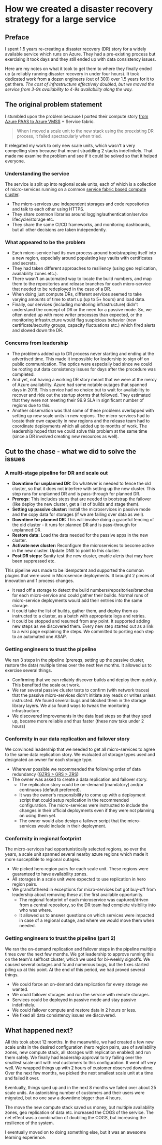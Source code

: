 # How we created a disaster recovery strategy for a large service
## Preface
I spent 1.5 years re-creating a disaster recovery (DR) story for a widely available service which runs on Azure. They had a pre-existing process but exercising it took days and they still ended up with data consistency issues.

Here are my notes on what it took to get them to where they finally ended up (a reliably running disaster recovery in under four hours).
It took dedicated work from a dozen engineers (out of 300) over 1.5 years for it to get there. _The cost of infrastructure effectively doubled, but we moved the service from 3-9s availability to 4-9s availability along the way._

## The original problem statement
I stumbled upon the problem because I ported their compute story [from Azure PAAS to Azure VMSS](https://github.com/indraneil/VmssFromPaas/blob/master/Introduction.md) + Service fabric.
> When I moved a scale unit to the new stack using the preexisting DR process, it failed spectacularly when tried.

It relegated my work to only new scale units, which wasn't a very compelling story because that meant straddling 2 stacks indefinitely.
That made me examine the problem and see if it could be solved so that it helped everyone.

### Understanding the service
The service is split up into regional scale units, each of which is a collection of micro-services running on a common [service fabric based compute cluster](https://docs.microsoft.com/en-us/azure/service-fabric/service-fabric-azure-clusters-overview).
- The micro-services use independent storages and code repositories and talk to each other using HTTPS. 
- They share common libraries around logging/authentication/service lifecycle/storage etc.
- They share the same CI/CD frameworks, and monitoring dashboards, but all other decisions are taken independently.

### What appeared to be the problem
- Each micro-service had its own process around bootstrapping itself into a new region, especially around populating key vaults with certificates and secrets.
- They had taken different approaches to resiliency (using geo replication, availability zones etc.).
- There wasn't an automated way to locate the build numbers, and map them to the repositories and release branches for each micro-service that needed to be redeployed in the case of a DR.
- When doing just compute DRs, different services seemed to take varying amounts of time to start up (up to 5+ hours) and load data.
- Finally, our services (including monitoring infrastructure) didn't understand the concept of DR or the need for a passive mode. So, we often ended up with more writer processes than expected, or the monitoring infrastructure would flag suspicious behavior (new certificate/security groups, capacity fluctuations etc.) which fired alerts and slowed down the DR.

### Concerns from leadership
- The problems added up to DR process never starting and ending at the advertised time. This made it impossible for leadership to sign off on public communication. The optics were especially bad since we could be rooting out data consistency issues for days after the procedure was completed.
- And yet, not having a working DR story meant that we were at the mercy of Azure availability. Azure had some notable outages that spanned days in 2018. This service had no choice but to wait for availability to recover and ride out the startup storms that followed. They estimated that they were not meeting their 99.9 SLA in significant number of regions due to this.
- Another observation was that some of these problems overlapped with setting up new scale units in new regions. The micro-services had to locate their own capacity in new regions and the release team had to coordinate deployments which all added up to months of work. The leadership hoped that we could solve this problem at the same time (since a DR involved creating new resources as well).

## Cut to the chase - what we did to solve the issues
### A multi-stage pipeline for DR and scale out
- **Downtime for unplanned DR:** Do whatever is needed to fence the old cluster, so that it does not interfere with setting up the new cluster. This step runs for unplanned DR and is pass-through for planned DR.
- **Prereqs:** This includes steps that are needed to bootstrap the failover (like deploy the new cluster, get a list of builds and stage them).
- **Setting up passive cluster:** Install the microservices in passive mode and the copy data for storages (if we are failing over data as well).
- **Downtime for planned DR:** This will involve doing a graceful fencing of the old cluster - it runs for planned DR and is pass-through for unplanned DR.
- **Restore data:** Load the data needed for the passive apps in the new cluster.
- **Activate new cluster:** Reconfigure the microservices to become active in the new cluster. Update DNS to point to this cluster.
- **Post DR steps:** Sanity test the new cluster, enable alerts that may have been suppressed etc.

This pipeline was made to be idempotent and supported the common plugins that were used in Microservice deployments. It brought 2 pieces of innovation and 1 process changes.
- It read off a storage to detect the build numbers/repositories/branches for each micro-service and could gather their builds. Normal runs of micro-service deployments would add their entries into the same storage.
- It could take the list of builds, gather them, and deploy them as instructed to a cluster, as a batch with appropriate logs and retries.
- It could be stopped and resumed from any point. It supported adding new steps as we discovered them. Every new step started out as a link to a wiki page explaining the steps. We committed to porting each step to an automated one ASAP.

### Getting engineers to trust the pipeline
We ran 3 steps in the pipeline (prereqs, setting up the passive cluster, restore the data) multiple times over the next few months.
It allowed us to exercise several things.
- Confirming that we can reliably discover builds and deploy them quickly. This benefited the scale out work.
- We ran several passive cluster tests to confirm (with network traces) that the passive micro-services didn't initiate any reads or writes unless instructed. We found several bugs and blocked them in the storage library layers. We also found ways to tweak the monitoring infrastructure.
- We discovered improvements in the data load steps so that they sped up, became more reliable and thus faster (these now take under 2 hours)

### Conformity in our data replication and failover story
We convinced leadership that we needed to get all micro-services to agree to the same data replication story. We evaluated all storage types used and designated an owner for each storage type.
- Wherever possible we recommended the following order of data redundancy ([GZRS > GRS > ZRS](https://docs.microsoft.com/en-us/azure/storage/common/storage-redundancy))
- The owner was asked to create a data replication and failover story.
	- The replication story could be on-demand (mandatory) and/or continuous (default preferred). 
	- It was the owner's responsibility to come up with a deployment script that could setup replication in the recommended configuration. The micro-services were instructed to include the changes in their official deployments even if they were not planning on using them yet.
	- The owner would also design a failover script that the micro-services would include in their deployment. 

### Conformity in regional footprint
The micro-services had opportunistically selected regions, so over the years, a scale unit spanned several nearby azure regions which made it more susceptible to regional outages.
- We picked hero region pairs for each scale unit. These regions were guaranteed to have availability zones.
- All storages in a scale unit were expected to use replication in hero region pairs.
- We grandfathered in exceptions for micro-services but got buy-off from leadership about removing these at the first available opportunity.
  - The regional footprint of each microservice was captured/driven from a central repository, so the DR team had complete visibility into who was where.
  - It allowed us to answer questions on which services were impacted in case of a regional outage, and where we would move them when needed.

### Getting engineers to trust the pipeline (part 2)
We ran the on-demand replication and failover steps in the pipeline multiple times over the next few months. We got leadership to approve running this on the team's selfhost cluster, which we used for bi-weekly signoffs. We caused several outages and found numerous bugs, but the fixes started piling up at this point. At the end of this period, we had proved several things.
- We could force an on-demand data replication for every storage we wanted.
- We could failover storages and run the service with remote storages.
- Services could be deployed in passive mode and stay passive indefinitely.
- We could failover compute and restore data in 2 hours or less.
- We fixed all data consistency issues we discovered.

## What happened next?
All this took about 12 months. In the meanwhile, we had created a few new scale units in the desired configuration (hero region pairs, use of availability zones, new compute stack, all storages with replication enabled) and run them safely. We finally had leadership approval to try failing over the smallest scale unit with real customers to this configuration. It went off very well. We wrapped things up with 2 hours of customer observed downtime. Over the next few months, we picked the next smallest scale unit at a time and failed it over. 

Eventually, things sped up and in the next 8 months we failed over about 25 scale units. An astonishing number of customers and their users were migrated, but no one saw a downtime bigger than 4 hours.

The move the new compute stack saved us money, but multiple availability zones, geo replication of data etc. increased the COGS of the service. The net effect was a combination of doubling the COGS, but increasing the resilience of the system. 

I eventually moved on to doing something else, but it was an awesome learning experience.